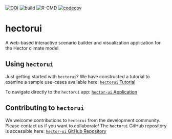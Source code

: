 [![DOI](https://zenodo.org/badge/198255756.svg)](https://zenodo.org/badge/latestdoi/198255756) ![build](https://github.com/JGCRI/hectorui/workflows/build/badge.svg)
 ![R-CMD](https://github.com/JGCRI/hectorui/workflows/R-CMD/badge.svg) [![codecov](https://codecov.io/gh/JGCRI/hectorui/branch/master/graph/badge.svg?token=aOWN2ELixv)](https://codecov.io/gh/JGCRI/hectorui)

# hectorui

A web-based interactive scenario builder and visualization application for the Hector climate model

## Using `hectorui`

Just getting started with `hectorui`?  We have constructed a tutorial to examine a sample use-cases available here:  [`hectorui` Tutorial](https://rpubs.com/jevanoff/hectorui)

To navigate directly to the `hectorui` app:  [`hector-ui` Application](https://jgcri.shinyapps.io/HectorUI/)


## Contributing to `hectorui`

We welcome contributions to `hectorui` from the development community.  Please contact us if you want to collaborate!  The `hectorui` GitHub repository is accessible here:  [`hector-ui` GitHub Repository](https://github.com/JGCRI/hectorui)
